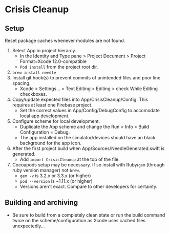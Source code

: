 # Crisis Cleanup

## Setup
Reset package caches whenever modules are not found.

1. Select App in project hierarcy.
   - In the Identity and Type pane > Project Document > Project Format=Xcode 12.0-compatible
   - `Pod install` from the project root dir.
1. `brew install needle`
1. Install git hook(s) to prevent commits of unintended files and poor line spacing.
   - Xcode > Settings... > Text Editing > Editing > check While Editing checkboxes.
1. Copy/update expected files into App/CrisisCleanup/Config. This requires at least one Firebase project.
   - Set the correct values in App/Config/DebugConfig to accomodate local app development.
1. Configure scheme for local development.
   - Duplicate the App scheme and change the Run > Info > Build Configuration = Debug.
   - The app installed on the simulator/devices should have an black background for the app icon.
1. After the first project build when App/Sources/NeedleGenerated.swift is generated.
   - Add `import CrisisCleanup` at the top of the file.
1. Cocoapods setup may be necessary. If so install with Ruby/`gem` (through ruby version manager) not `brew`.
   - `gem -v` is 3.2.x or 3.3.x (or higher)
   - `pod --version` is ~1.11.x (or higher)
   - Versions aren't exact. Compare to other developers for certainty.

## Building and archiving
- Be sure to build from a completely clean state or run the build command twice on the scheme/configuration as Xcode uses cached files unexpectedly...